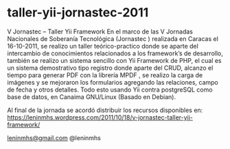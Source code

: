 taller-yii-jornastec-2011
=========================

V Jornastec – Taller Yii Framework
En el marco de las V Jornadas Nacionales de Soberanía Tecnológica (Jornastec ) realizada en Caracas  el 16-10-2011, se realizo un taller teórico-practico donde se aparte del intercambio de conocimientos relacionados a los framework’s de desarrollo, también se realizo un sistema sencillo con Yii Framework de PHP, el cual es un sistema demostrativo tipo registro donde aparte del CRUD, alcanzo el tiempo para generar PDF con la librería  MPDF , se realizo la carga de imágenes y se mejoraron los formularios agregando las relaciones, campo de fecha y otros detalles. Todo esto usando Yii contra postgreSQL como base de datos, en Canaima GNU/Linux (Basado en Debian).

Al final de la jornada se acordó distribuir los recursos disponibles en:
https://leninmhs.wordpress.com/2011/10/18/v-jornastec-taller-yii-framework/

leninmhs@gmail.com
@leninmhs
